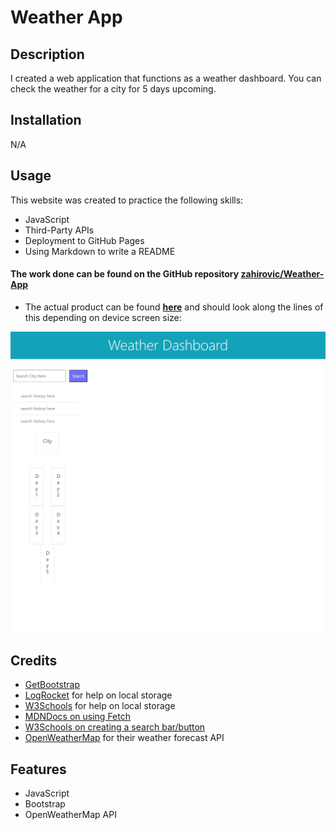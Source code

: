 # Weather App

## Description

I created a web application that functions as a weather dashboard. You can check the weather for a city for 5 days upcoming. 

## Installation

N/A

## Usage 


This website was created to practice the following skills:
- JavaScript
- Third-Party APIs
- Deployment to GitHub Pages
- Using Markdown to write a README

#### The work done can be found on the GitHub repository [zahirovic/Weather-App](https://github.com/zahirovic/Weather-App)
- The actual product can be found **[here](https://zahirovic.github.io/Weather-App/)** and should look along the lines of this depending on device screen size:


![Weather Dashboard example](weather.png)



## Credits
- [GetBootstrap](https://getbootstrap.com/)
- [LogRocket](https://blog.logrocket.com/localstorage-javascript-complete-guide/) for help on local storage
- [W3Schools](https://www.w3schools.com/jsref/prop_win_localstorage.asp) for help on local storage
- [MDNDocs on using Fetch](https://developer.mozilla.org/en-US/docs/Web/API/Fetch_API/Using_Fetch)
- [W3Schools on creating a search bar/button](https://www.w3schools.com/howto/howto_css_search_button.asp)
- [OpenWeatherMap](https://openweathermap.org/forecast5) for their weather forecast API

## Features
- JavaScript
- Bootstrap
- OpenWeatherMap API
 
